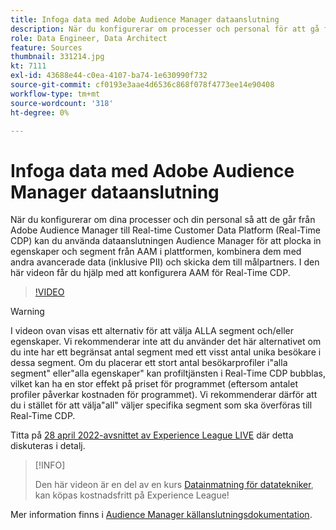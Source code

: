 ```yaml
---
title: Infoga data med Adobe Audience Manager dataanslutning
description: När du konfigurerar om processer och personal för att gå från Adobe Audience Manager till Real-time Customer Data Platform kan du använda Audience Manager Data Connector för att plocka in egenskaper och segment från AAM i plattformen, kombinera dem med andra avancerade data (inklusive PII) och skicka dem till målpartners. Den här videon visar hur du konfigurerar AAM Data Connector for Real-Time CDP.
role: Data Engineer, Data Architect
feature: Sources
thumbnail: 331214.jpg
kt: 7111
exl-id: 43688e44-c0ea-4107-ba74-1e630990f732
source-git-commit: cf0193e3aae4d6536c868f078f4773ee14e90408
workflow-type: tm+mt
source-wordcount: '318'
ht-degree: 0%

---
```


# Infoga data med Adobe Audience Manager dataanslutning

När du konfigurerar om dina processer och din personal så att de går från Adobe Audience Manager till Real-time Customer Data Platform (Real-Time CDP) kan du använda dataanslutningen Audience Manager för att plocka in egenskaper och segment från AAM i plattformen, kombinera dem med andra avancerade data (inklusive PII) och skicka dem till målpartners. I den här videon får du hjälp med att konfigurera AAM för Real-Time CDP.

>[!VIDEO](https://video.tv.adobe.com/v/331214/?quality=12&learn=on)

>[!WARNING]
>
>I videon ovan visas ett alternativ för att välja ALLA segment och/eller egenskaper. Vi rekommenderar inte att du använder det här alternativet om du inte har ett begränsat antal segment med ett visst antal unika besökare i dessa segment. Om du placerar ett stort antal besökarprofiler i&quot;alla segment&quot; eller&quot;alla egenskaper&quot; kan profiltjänsten i Real-Time CDP bubblas, vilket kan ha en stor effekt på priset för programmet (eftersom antalet profiler påverkar kostnaden för programmet). Vi rekommenderar därför att du i stället för att välja&quot;all&quot; väljer specifika segment som ska överföras till Real-Time CDP.
>
>Titta på [28 april 2022-avsnittet av Experience League LIVE](https://experienceleague.adobe.com/docs/experience-league-live-events/events/episodes/exl-live-episode-04-28-22.html) där detta diskuteras i detalj.

>[!INFO]
>
> Den här videon är en del av en kurs [Datainmatning för datatekniker](https://experienceleague.adobe.com/?recommended=ExperiencePlatform-D-1-2020.1.dataingestion), kan köpas kostnadsfritt på Experience League!

Mer information finns i [Audience Manager källanslutningsdokumentation](https://experienceleague.adobe.com/docs/experience-platform/sources/connectors/adobe-applications/audience-manager.html).
